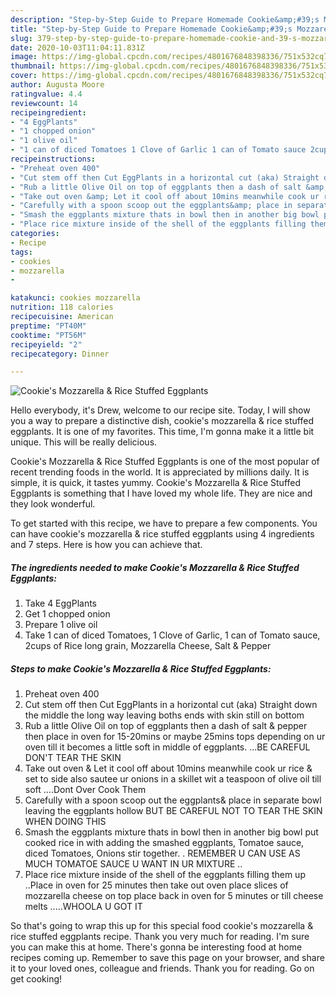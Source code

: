 ```yaml
---
description: "Step-by-Step Guide to Prepare Homemade Cookie&amp;#39;s Mozzarella &amp;amp; Rice Stuffed Eggplants"
title: "Step-by-Step Guide to Prepare Homemade Cookie&amp;#39;s Mozzarella &amp;amp; Rice Stuffed Eggplants"
slug: 379-step-by-step-guide-to-prepare-homemade-cookie-and-39-s-mozzarella-and-amp-rice-stuffed-eggplants
date: 2020-10-03T11:04:11.831Z
image: https://img-global.cpcdn.com/recipes/4801676848398336/751x532cq70/cookies-mozzarella-rice-stuffed-eggplants-recipe-main-photo.jpg
thumbnail: https://img-global.cpcdn.com/recipes/4801676848398336/751x532cq70/cookies-mozzarella-rice-stuffed-eggplants-recipe-main-photo.jpg
cover: https://img-global.cpcdn.com/recipes/4801676848398336/751x532cq70/cookies-mozzarella-rice-stuffed-eggplants-recipe-main-photo.jpg
author: Augusta Moore
ratingvalue: 4.4
reviewcount: 14
recipeingredient:
- "4 EggPlants"
- "1 chopped onion"
- "1 olive oil"
- "1 can of diced Tomatoes 1 Clove of Garlic 1 can of Tomato sauce 2cups of Rice long grain Mozzarella Cheese Salt  Pepper"
recipeinstructions:
- "Preheat oven 400"
- "Cut stem off then Cut EggPlants in a horizontal cut (aka) Straight down the middle the long way leaving boths ends with skin still on bottom"
- "Rub a little Olive Oil on top of eggplants then a dash of salt &amp; pepper then place in oven for 15-20mins or maybe 25mins tops depending on ur oven  till it becomes  a little soft  in middle of eggplants. ...BE CAREFUL  DON&#39;T TEAR THE SKIN"
- "Take out oven &amp; Let it cool off about 10mins meanwhile cook ur rice &amp; set to side also sautee ur onions in a skillet wit a teaspoon of olive oil till soft ....Dont Over Cook Them"
- "Carefully with a spoon scoop out the eggplants&amp; place in separate bowl  leaving the eggplants  hollow BUT BE CAREFUL NOT TO TEAR THE SKIN WHEN DOING THIS"
- "Smash the eggplants mixture thats in bowl then in another big bowl put cooked rice in with adding the smashed eggplants, Tomatoe sauce, diced Tomatoes, Onions stir together. . REMEMBER U CAN USE AS MUCH TOMATOE SAUCE  U WANT IN UR MIXTURE  .."
- "Place rice mixture inside of the shell of the eggplants filling them up ..Place in oven for 25 minutes then take out oven  place slices of mozzarella cheese on top place back in oven for 5 minutes or till cheese melts  .....WHOOLA U GOT IT"
categories:
- Recipe
tags:
- cookies
- mozzarella
- 

katakunci: cookies mozzarella  
nutrition: 118 calories
recipecuisine: American
preptime: "PT40M"
cooktime: "PT56M"
recipeyield: "2"
recipecategory: Dinner

---
```



![Cookie&#39;s Mozzarella &amp; Rice Stuffed Eggplants](https://img-global.cpcdn.com/recipes/4801676848398336/751x532cq70/cookies-mozzarella-rice-stuffed-eggplants-recipe-main-photo.jpg)

Hello everybody, it's Drew, welcome to our recipe site. Today, I will show you a way to prepare a distinctive dish, cookie&#39;s mozzarella &amp; rice stuffed eggplants. It is one of my favorites. This time, I'm gonna make it a little bit unique. This will be really delicious.

Cookie&#39;s Mozzarella &amp; Rice Stuffed Eggplants is one of the most popular of recent trending foods in the world. It is appreciated by millions daily. It is simple, it is quick, it tastes yummy. Cookie&#39;s Mozzarella &amp; Rice Stuffed Eggplants is something that I have loved my whole life. They are nice and they look wonderful.




To get started with this recipe, we have to prepare a few components. You can have cookie&#39;s mozzarella &amp; rice stuffed eggplants using 4 ingredients and 7 steps. Here is how you can achieve that.

<!--inarticleads1-->

##### The ingredients needed to make Cookie&#39;s Mozzarella &amp; Rice Stuffed Eggplants:

1. Take 4 EggPlants
1. Get 1 chopped onion
1. Prepare 1 olive oil
1. Take 1 can of diced Tomatoes, 1 Clove of Garlic, 1 can of Tomato sauce, 2cups of Rice long grain, Mozzarella Cheese, Salt &amp; Pepper




<!--inarticleads2-->

##### Steps to make Cookie&#39;s Mozzarella &amp; Rice Stuffed Eggplants:

1. Preheat oven 400
1. Cut stem off then Cut EggPlants in a horizontal cut (aka) Straight down the middle the long way leaving boths ends with skin still on bottom
1. Rub a little Olive Oil on top of eggplants then a dash of salt &amp; pepper then place in oven for 15-20mins or maybe 25mins tops depending on ur oven  till it becomes  a little soft  in middle of eggplants. ...BE CAREFUL  DON&#39;T TEAR THE SKIN
1. Take out oven &amp; Let it cool off about 10mins meanwhile cook ur rice &amp; set to side also sautee ur onions in a skillet wit a teaspoon of olive oil till soft ....Dont Over Cook Them
1. Carefully with a spoon scoop out the eggplants&amp; place in separate bowl  leaving the eggplants  hollow BUT BE CAREFUL NOT TO TEAR THE SKIN WHEN DOING THIS
1. Smash the eggplants mixture thats in bowl then in another big bowl put cooked rice in with adding the smashed eggplants, Tomatoe sauce, diced Tomatoes, Onions stir together. . REMEMBER U CAN USE AS MUCH TOMATOE SAUCE  U WANT IN UR MIXTURE  ..
1. Place rice mixture inside of the shell of the eggplants filling them up ..Place in oven for 25 minutes then take out oven  place slices of mozzarella cheese on top place back in oven for 5 minutes or till cheese melts  .....WHOOLA U GOT IT




So that's going to wrap this up for this special food cookie&#39;s mozzarella &amp; rice stuffed eggplants recipe. Thank you very much for reading. I'm sure you can make this at home. There's gonna be interesting food at home recipes coming up. Remember to save this page on your browser, and share it to your loved ones, colleague and friends. Thank you for reading. Go on get cooking!
